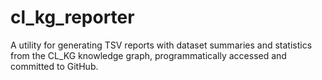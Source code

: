 # cl_kg_reporter
A utility for generating TSV reports with dataset summaries and statistics from the CL_KG knowledge graph, programmatically accessed and committed to GitHub.

